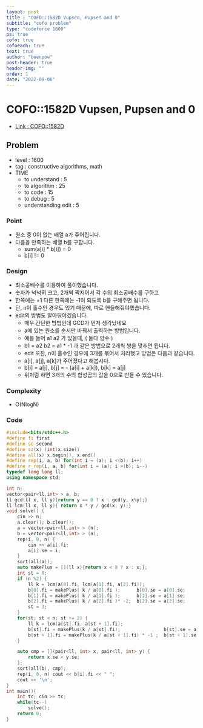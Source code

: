 ```yaml
---
layout: post
title : "COFO::1582D Vupsen, Pupsen and 0"
subtitle: "cofo problem"
type: "codeforce 1600"
ps: true
cofo: true
cofoeach: true
text: true
author: "beenpow"
post-header: true
header-img: ""
order: 1
date: "2022-09-06"
---
```

# COFO::1582D Vupsen, Pupsen and 0
- [Link : COFO::1582D](https://codeforces.com/problemset/problem/1582/D)


## Problem 

- level : 1600
- tag : constructive algorithms, math
- TIME
  - to understand    : 5
  - to algorithm     : 25
  - to code          : 15
  - to debug         : 5
  - understanding edit : 5 

### Point
- 원소 중 0이 없는 배열 a가 주어집니다.
- 다음을 만족하는 배열 b를 구합니다.
  - sum(a[i] * b[i]) = 0 
  - b[i] != 0


### Design
- 최소공배수를 이용하여 풀이했습니다.
- 숫자가 넉넉히 크고, 2개씩 짝지어서 각 수의 최소공배수를 구하고
- 한쪽에는 +1 다른 한쪽에는 -1이 되도록 b를 구해주면 됩니다.
- 단, n이 홀수인 경우도 있기 때문에, 따로 핸들해줘야했습니다.
- edit의 방법도 알아둬야겠습니다.
  - 매우 간단한 방법인데 GCD가 먼저 생각났네요 
  - a에 있는 원소를 순서만 바꿔서 출력하는 방법입니다.
  - 예를 들어 a1 a2 가 있을때, ( 둘다 양수 )
  - b1 = a2 b2 = a1 * -1 과 같은 방법으로 2개씩 쌍을 맞추면 됩니다.
  - edit 또한, n이 홀수인 경우에 3개를 묶어서 처리했고 방법은 다음과 같습니다.
  - a[i], a[j], a[k]가 주어졌다고 해봅시다.
  - b[i] = a[j], b[j] = - (a[i] + a[k]), b[k] = a[j]
  - 위처럼 하면 3개의 수의 합성곱의 값을 0으로 만들 수 있습니다.


### Complexity
- O(NlogN)

### Code

```cpp
#include<bits/stdc++.h>
#define fi first
#define se second
#define sz(x) (int)x.size()
#define all(x) x.begin(), x.end()
#define rep(i, a, b) for(int i = (a); i <(b); i++)
#define r_rep(i, a, b) for(int i = (a); i >(b); i--)
typedef long long ll;
using namespace std;

int n;
vector<pair<ll,int> > a, b;
ll gcd(ll x, ll y){return y == 0 ? x : gcd(y, x%y);}
ll lcm(ll x, ll y){ return x * y / gcd(x, y);}
void solve() {
    cin >> n;
    a.clear(); b.clear();
    a = vector<pair<ll,int> > (n);
    b = vector<pair<ll,int> > (n);
    rep(i, 0, n) {
        cin >> a[i].fi;
        a[i].se = i;
    }
    sort(all(a));
    auto makePlus = [](ll x){return x < 0 ? x : x;};
    int st = 0;
    if (n %2) {
        ll k = lcm(a[0].fi, lcm(a[1].fi, a[2].fi));
        b[0].fi = makePlus( k / a[0].fi );      b[0].se = a[0].se;
        b[1].fi = makePlus( k / a[1].fi );      b[1].se = a[1].se;
        b[2].fi = makePlus( k / a[2].fi )* -2;  b[2].se = a[2].se;
        st = 3;
    }
    for(st; st < n; st += 2) {
        ll k = lcm(a[st].fi, a[st + 1].fi);
        b[st].fi = makePlus(k / a[st].fi);                b[st].se = a[st].se;
        b[st + 1].fi = makePlus(k / a[st + 1].fi) * -1 ;  b[st + 1].se = a[st + 1].se;
    }

    auto cmp = [](pair<ll, int> x, pair<ll, int> y) {
        return x.se < y.se;
    };
    sort(all(b), cmp);
    rep(i, 0, n) cout << b[i].fi << " ";
    cout << '\n';
}
int main(){
    int tc; cin >> tc;
    while(tc--)
        solve();
    return 0;
}
```
